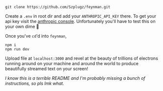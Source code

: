 ```
git clone https://github.com/Szplugz/feynman.git
```

Create a `.env` in root dir and add your `ANTHROPIC_API_KEY` there. To get your api key visit the [anthropic console](https://console.anthropic.com). Unfortunately you'll have to test this on your own dime 🫡

Once you've `cd`'d into `feynman`,

```
npm i
npm run dev
```

Upload file at `localhost:3000` and revel at the beauty of trillions of electrons running around on your machine and around the world to produce beautifully streamed text on your screen!

_I know this is a terrible README and I'm probably missing a bunch of instructions, so pls lmk what._
